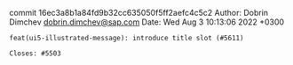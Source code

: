 commit 16ec3a8b1a84fd9b32cc635050f5ff2aefc4c5c2
Author: Dobrin Dimchev <dobrin.dimchev@sap.com>
Date:   Wed Aug 3 10:13:06 2022 +0300

    feat(ui5-illustrated-message): introduce title slot (#5611)
    
    Closes: #5503
